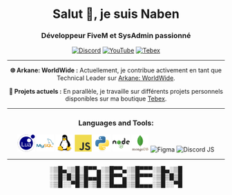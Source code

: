 <h1 align="center">Salut 👋, je suis Naben</h1>
<h3 align="center">Développeur FiveM et SysAdmin passionné</h3>

<p align="center">
  <a href="https://discord.gg/jVPyCuVENj"><img src="https://img.shields.io/badge/Discord-Join-blue?style=for-the-badge&logo=discord" alt="Discord"></a>
  <a href="https://www.youtube.com/@nabendev7009/"><img src="https://img.shields.io/badge/YouTube-Subscribe-red?style=for-the-badge&logo=youtube" alt="YouTube"></a>
  <a href="https://naben-dev.tebex.io/"><img src="https://img.shields.io/badge/Tebex-Shop-green?style=for-the-badge&logo=tebex" alt="Tebex"></a>
</p>

---

<p align="center">
  <b>🌐 Arkane: WorldWide :</b> Actuellement, je contribue activement en tant que Technical Leader sur <a href="https://arkane-worldwide.com">Arkane: WorldWide</a>.
</p>

<p align="center">
  <b>🚀 Projets actuels :</b> En parallèle, je travaille sur différents projets personnels disponibles sur ma boutique <a href="https://naben-dev.tebex.io/">Tebex</a>.
</p>

---

<h3 align="center">Languages and Tools:</h3>
<p align="center">
  <img src="https://raw.githubusercontent.com/devicons/devicon/master/icons/lua/lua-original-wordmark.svg" alt="Lua" width="40" height="40"/>
  <img src="https://raw.githubusercontent.com/devicons/devicon/master/icons/mysql/mysql-original-wordmark.svg" alt="MySQL" width="40" height="40"/>
  <img src="https://raw.githubusercontent.com/devicons/devicon/master/icons/linux/linux-original.svg" alt="Linux" width="40" height="40"/>
  <img src="https://raw.githubusercontent.com/devicons/devicon/master/icons/javascript/javascript-original.svg" alt="JavaScript" width="40" height="40"/>
  <img src="https://raw.githubusercontent.com/devicons/devicon/master/icons/python/python-original.svg" alt="Python" width="40" height="40"/>
  <img src="https://raw.githubusercontent.com/devicons/devicon/master/icons/nodejs/nodejs-original-wordmark.svg" alt="Node.js" width="40" height="40"/>
  <img src="https://raw.githubusercontent.com/devicons/devicon/master/icons/mongodb/mongodb-original-wordmark.svg" alt="MongoDB" width="40" height="40"/>
  <img src="https://www.vectorlogo.zone/logos/figma/figma-icon.svg" alt="Figma" width="40" height="40"/>
  <img src="https://img.icons8.com/color/48/000000/discord-logo.png" alt="Discord JS" width="40" height="40"/>
</p>

---

<p align="center">
░▒█▄░▒█░█▀▀▄░▒█▀▀▄░▒█▀▀▀░▒█▄░▒█
░▒█▒█▒█▒█▄▄█░▒█▀▀▄░▒█▀▀▀░▒█▒█▒█
░▒█░░▀█▒█░▒█░▒█▄▄█░▒█▄▄▄░▒█░░▀█
</p>
